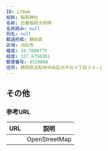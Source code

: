 ```yaml
---
ID: LY8wk
総称: 稲荷神社
名称: 白華稲荷大明神
名称読み: null
別名: null
都道府県: 静岡県
区域: 浜松市
緯度: 34.7080775
経度: 137.6750301
郵便番号: 4328068
住所: 静岡県浜松市中央区大平台４丁目３４−１
---
```


## その他

### 参考URL

| URL | 説明          |
| --- | ------------- |
|     | OpenStreetMap |
